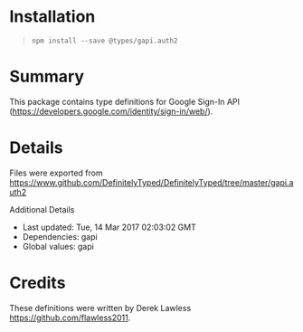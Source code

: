 # Installation
> `npm install --save @types/gapi.auth2`

# Summary
This package contains type definitions for Google Sign-In API (https://developers.google.com/identity/sign-in/web/).

# Details
Files were exported from https://www.github.com/DefinitelyTyped/DefinitelyTyped/tree/master/gapi.auth2

Additional Details
 * Last updated: Tue, 14 Mar 2017 02:03:02 GMT
 * Dependencies: gapi
 * Global values: gapi

# Credits
These definitions were written by Derek Lawless <https://github.com/flawless2011>.
